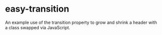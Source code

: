 # easy-transition
An example use of the transition property to grow and shrink a header with a class swapped via JavaScript.
